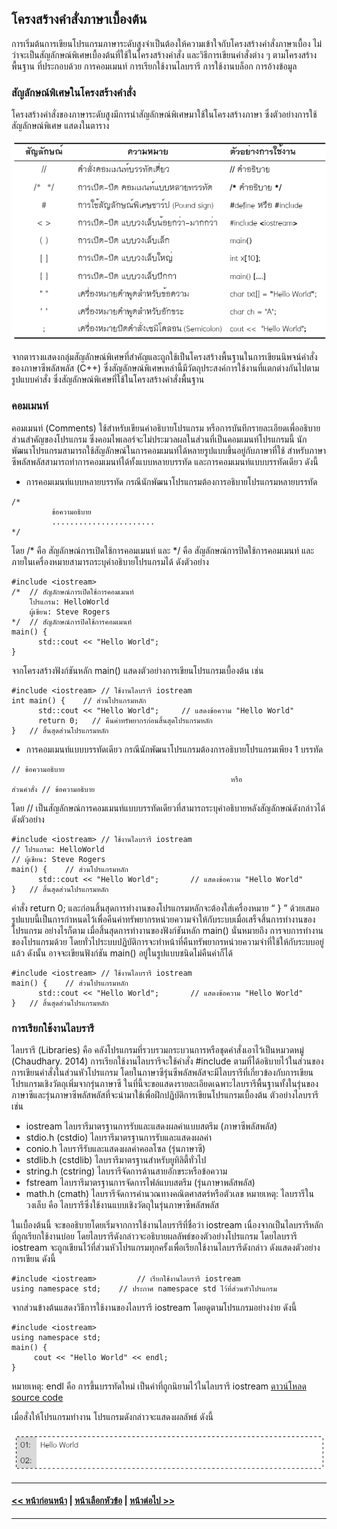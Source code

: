 ## โครงสร้างคำสั่งภาษาเบื้องต้น
การเริ่มต้นการเขียนโปรแกรมภาษาระดับสูงจำเป็นต้องให้ความเข้าใจกับโครงสร้างคำสั่งภาษาเบื้อง ไม่ว่าจะเป็นสัญลักษณ์พิเศษเบื้องต้นที่ใช้ในโครงสร้างคำสั่ง และวิธีการเขียนคำสั่งต่าง ๆ ตามโครงสร้างพื้นฐาน ที่ประกอบด้วย การคอมเมนท์ การเรียกใช้งานไลบรารี การใช้งานบล็อก การอ้างข้อมูล

### สัญลักษณ์พิเศษในโครงสร้างคำสั่ง
โครงสร้างคำสั่งของภาษาระดับสูงมีการนำสัญลักษณ์พิเศษมาใช้ในโครงสร้างภาษา ซึ่งตัวอย่างการใช้สัญลักษณ์พิเศษ แสดงในตาราง

<img src=img/0300-2.png>

จากตารางแสดงกลุ่มสัญลักษณ์พิเศษที่สำคัญและถูกใช้เป็นโครงสร้างพื้นฐานในการเขียนนิพจน์คำสั่งของภาษาซีพลัสพลัส (C++) ซึ่งสัญลักษณ์พิเศษเหล่านี้มีวัตถุประสงค์การใช้งานที่แตกต่างกันไปตามรูปแบบคำสั่ง ซึ่งสัญลักษณ์พิเศษที่ใช้ในโครงสร้างคำสั่งพื้นฐาน

### คอมเมนท์
คอมเมนท์ (Comments) ใช้สำหรับเขียนคำอธิบายโปรแกรม หรือการบันทึกรายละเอียดเพื่ออธิบายส่วนสำคัญของโปรแกรม ซึ่งคอมไพเลอร์จะไม่ประมวลผลในส่วนที่เป็นคอมเมนท์โปรแกรมนี้ นักพัฒนาโปรแกรมสามารถใช้สัญลักษณ์ในการคอมเมนท์ได้หลายรูปแบบขึ้นอยู่กับภาษาที่ใช้ สำหรับภาษาซีพลัสพลัสสามารถทำการคอมเมนท์ได้ทั้งแบบหลายบรรทัด และการคอมเมนท์แบบบรรทัดเดียว ดังนี้
* การคอมเมนท์แบบหลายบรรทัด กรณีนักพัฒนาโปรแกรมต้องการอธิบายโปรแกรมหลายบรรทัด

```
/*       
         ข้อความอธิบาย
         .......................
*/
```

โดย /* คือ สัญลักษณ์การเปิดใช้การคอมเมนท์ และ */ คือ สัญลักษณ์การปิดใช้การคอมเมนท์ และภายในเครื่องหมายสามารถระบุคำอธิบายโปรแกรมได้ ดังตัวอย่าง

```
#include <iostream>	
/* 	// สัญลักษณ์การเปิดใช้การคอมเมนท์
    โปรแกรม: HelloWorld	
    ผู้เขียน: Steve Rogers	
*/	// สัญลักษณ์การปิดใช้การคอมเมนท์
main() {	
      std::cout << "Hello World";	
}	
```

จากโครงสร้างฟังก์ชันหลัก main() แสดงตัวอย่างการเขียนโปรแกรมเบื้องต้น เช่น

```
#include <iostream>	// ใช้งานไลบรารี iostream
int main() {	// ส่วนโปรแกรมหลัก
      std::cout << "Hello World";	  // แสดงข้อความ "Hello World"
      return 0;	  // คืนค่าทรัพยากรก่อนสิ้นสุดโปรแกรมหลัก
}	// สิ้นสุดส่วนโปรแกรมหลัก
```

* การคอมเมนท์แบบบรรทัดเดียว กรณีนักพัฒนาโปรแกรมต้องการอธิบายโปรแกรมเพียง 1 บรรทัด

```
// ข้อความอธิบาย                             
                                                 หรือ
ส่วนคำสั่ง // ข้อความอธิบาย
```

โดย // เป็นสัญลักษณ์การคอมเมนท์แบบบรรทัดเดียวที่สามารถระบุคำอธิบายหลังสัญลักษณ์ดังกล่าวได้ ดังตัวอย่าง

```
#include <iostream>	// ใช้งานไลบรารี iostream
// โปรแกรม: HelloWorld	
// ผู้เขียน: Steve Rogers	
main() {	// ส่วนโปรแกรมหลัก
      std::cout << "Hello World";	    // แสดงข้อความ "Hello World"
}	// สิ้นสุดส่วนโปรแกรมหลัก
```


คำสั่ง return 0; และก่อนสิ้นสุดการทำงานของโปรแกรมหลักจะต้องใส่เครื่องหมาย “ } ” ด้วยเสมอ รูปแบบนี้เป็นการกำหนดไว้เพื่อคืนค่าทรัพยากรหน่วยความจำให้กับระบบเมื่อเสร็จสิ้นการทำงานของโปรแกรม อย่างไรก็ตาม เมื่อสิ้นสุดการทำงานของฟังก์ชันหลัก main() นั่นหมายถึง การจบการทำงานของโปรแกรมด้วย โดยทั่วไประบบปฏิบัติการจะทำหน้าที่คืนทรัพยากรหน่วยความจำที่ใช้ให้กับระบบอยู่แล้ว ดังนั้น อาจจะเขียนฟังก์ชัน main() อยู่ในรูปแบบชนิดไม่คืนค่าก็ได้ 

```
#include <iostream>	// ใช้งานไลบรารี iostream
main() {	// ส่วนโปรแกรมหลัก
      std::cout << "Hello World";	    // แสดงข้อความ "Hello World"
}	// สิ้นสุดส่วนโปรแกรมหลัก
```

### การเรียกใช้งานไลบรารี
ไลบรารี (Libraries) คือ คลังโปรแกรมที่รวบรวมกระบวนการหรือชุดคำสั่งเอาไว้เป็นหมวดหมู่ (Chaudhary. 2014) การเรียกใช้งานไลบรารีจะใช้คำสั่ง #include ตามที่ได้อธิบายไว้ในส่วนของการเขียนคำสั่งในส่วนหัวโปรแกรม โดยในภาษาซีรุ่นซีพลัสพลัสจะมีไลบรารีที่เกี่ยวข้องกับการเขียนโปรแกรมเชิงวัตถุเพิ่มจากรุ่นภาษาซี ในที่นี้จะขอแสดงรายละเอียดเฉพาะไลบรารีพื้นฐานทั้งในรุ่นของภาษาซีและรุ่นภาษาซีพลัสพลัสที่จะนำมาใช้เพื่อฝึกปฏิบัติการเขียนโปรแกรมเบื้องต้น ตัวอย่างไลบรารี เช่น
* iostream	ไลบรารีมาตรฐานการรับและแสดงผลค่าแบบสตรีม (ภาษาซีพลัสพลัส)
* stdio.h (cstdio)	ไลบรารีมาตรฐานการรับและแสดงผลค่า
* conio.h	ไลบรารีรับและแสดงผลค่าคอลโซล (รุ่นภาษาซี)
* stdlib.h (cstdlib)	ไลบรารีมาตรฐานสำหรับยูทิลิตี้ทั่วไป
* string.h (cstring)	ไลบรารีจัดการด้านสายอักขระหรือข้อความ
* fstream	ไลบรารีมาตรฐานการจัดการไฟล์แบบสตรีม (รุ่นภาษาพลัสพลัส)
* math.h (cmath)	ไลบรารีจัดการคำนวณทางคณิตศาสตร์หรือตัวเลข
หมายเหตุ: ไลบรารีในวงเล็บ คือ ไลบรารีซึ่งใช้งานแบบเชิงวัตถุในรุ่นภาษาซีพลัสพลัส

ในเบื้องต้นนี้ จะขออธิบายโดยเริ่มจากการใช้งานไลบรารีที่ชื่อว่า iostream เนื่องจากเป็นไลบรารีหลักที่ถูกเรียกใช้งานบ่อย โดยไลบรารีดังกล่าวจะอธิบายผลลัพธ์ของตัวอย่างโปรแกรม โดยไลบรารี iostream จะถูกเขียนไว้ที่ส่วนหัวโปรแกรมทุกครั้งเพื่อเรียกใช้งานไลบรารีดังกล่าว ดังแสดงตัวอย่างการเขียน ดังนี้

```
#include <iostream>     	// เรียกใช้งานไลบรารี iostream
using namespace std;	// ประกาศ namespace std ไว้ที่ส่วนหัวโปรแกรม
```

จากส่วนข้างต้นแสดงวิธีการใช้งานของไลบรารี iostream โดยดูตามโปรแกรมอย่างง่าย ดังนี้

```
#include <iostream> 
using namespace std;
main() {
     cout << "Hello World" << endl;
}   
```
หมายเหตุ: endl คือ การขึ้นบรรทัดใหม่ เป็นค่าที่ถูกนิยามไว้ในไลบรารี iostream
[ดาวน์โหลด source code](src/ch03_01.cpp) 

เมื่อสั่งให้โปรแกรมทำงาน โปรแกรมดังกล่าวจะแสดงผลลัพธ์ ดังนี้

<img src=img/u1.png>


---
#### [<< หน้าก่อนหน้า](0301.md) | [หน้าเลือกหัวข้อ](README.md) | [หน้าต่อไป >>](0303.md)
---

